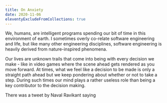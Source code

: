 ```yaml
---
title: On Anxiety
date: 2020-11-06
eleventyExcludeFromCollections: true
---
```


We, humans, are intelligent programs spending our bit of time in this environment of earth. I sometimes overly co-relate software engineering and life, but like many other engineering disciplines, software engineering is heavily derived from nature-inspired phenomena.

Our lives are unknown trails that come into being with every decision we make - like in video games where the scene ahead gets rendered as you move forward. At times, what we feel like a decision to be made is only a straight path ahead but we keep pondering about whether or not to take a step. During such times our mind plays a rather useless role than being a key contributor to the decision making.

There was a tweet by Naval Ravikant saying
